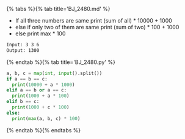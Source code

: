 {% tabs %}{% tab title='BJ_2480.md' %}

* If all three numbers are same print (sum of all) * 10000 + 1000
* else if only two of them are same print (sum of two) * 100 + 1000
* else print max * 100

```txt
Input: 3 3 6
Output: 1300
```

{% endtab %}{% tab title='BJ_2480.py' %}

```py
a, b, c = map(int, input().split())
if a == b == c:
  print(10000 + a * 1000)
elif a == b or a == c:
  print(1000 + a * 100)
elif b == c:
  print(1000 + c * 100)
else:
  print(max(a, b, c) * 100)
```

{% endtab %}{% endtabs %}
